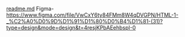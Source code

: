 [readme.md](https://github.com/oliiiil/nerdss/files/14647476/readme.md)
Figma-https://www.figma.com/file/VwCxY6ty84FMm8W4qDVGPN/HTML-1-_%C2%A0%D0%9D%D1%91%D1%80%D0%B4%D1%81-(31)?type=design&mode=design&t=4resjKPbAEehbspI-0
